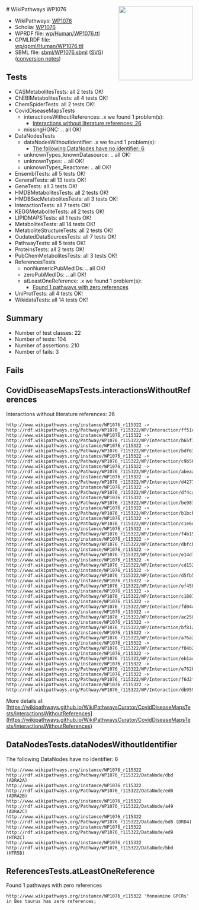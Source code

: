 <img style="float: right; width: 200px" src="../logo.png" />
# WikiPathways WP1076

* WikiPathways: [WP1076](https://identifiers.org/wikipathways:WP1076)
* Scholia: [WP1076](https://scholia.toolforge.org/wikipathways/WP1076)
* WPRDF file: [wp/Human/WP1076.ttl](../wp/Human/WP1076.ttl)
* GPMLRDF file: [wp/gpml/Human/WP1076.ttl](../wp/gpml/Human/WP1076.ttl)
* SBML file: [sbml/WP1076.sbml](../sbml/WP1076.sbml) ([SVG](../sbml/WP1076.svg)) ([conversion notes](../sbml/WP1076.txt))

## Tests
* CASMetabolitesTests: all 2 tests OK!
* ChEBIMetabolitesTests: all 4 tests OK!
* ChemSpiderTests: all 2 tests OK!
* CovidDiseaseMapsTests
    * interactionsWithoutReferences: .x we found 1 problem(s):
        * [Interactions without literature references: 26](#9701cd06)
    * missingHGNC: .. all OK!
* DataNodesTests
    * dataNodesWithoutIdentifier: .x we found 1 problem(s):
        * [The following DataNodes have no identifier: 6](#d2d32fa5)
    * unknownTypes_knownDatasource: .. all OK!
    * unknownTypes: .. all OK!
    * unknownTypes_Reactome: .. all OK!
* EnsemblTests: all 5 tests OK!
* GeneralTests: all 13 tests OK!
* GeneTests: all 3 tests OK!
* HMDBMetabolitesTests: all 2 tests OK!
* HMDBSecMetabolitesTests: all 3 tests OK!
* InteractionTests: all 7 tests OK!
* KEGGMetaboliteTests: all 2 tests OK!
* LIPIDMAPSTests: all 1 tests OK!
* MetabolitesTests: all 14 tests OK!
* MetaboliteStructureTests: all 2 tests OK!
* OudatedDataSourcesTests: all 7 tests OK!
* PathwayTests: all 5 tests OK!
* ProteinsTests: all 2 tests OK!
* PubChemMetabolitesTests: all 3 tests OK!
* ReferencesTests
    * nonNumericPubMedIDs: .. all OK!
    * zeroPubMedIDs: .. all OK!
    * atLeastOneReference: .x we found 1 problem(s):
        * [Found 1 pathways with zero references](#35eb778e)
* UniProtTests: all 4 tests OK!
* WikidataTests: all 14 tests OK!


## Summary

* Number of test classes: 22
* Number of tests: 104
* Number of assertions: 210
* Number of fails: 3

## Fails

<a name="9701cd06" />

## CovidDiseaseMapsTests.interactionsWithoutReferences

Interactions without literature references: 26
```
http://www.wikipathways.org/instance/WP1076_r115322 -> http://rdf.wikipathways.org/Pathway/WP1076_r115322/WP/Interaction/ff51c
http://www.wikipathways.org/instance/WP1076_r115322 -> http://rdf.wikipathways.org/Pathway/WP1076_r115322/WP/Interaction/b65f7
http://www.wikipathways.org/instance/WP1076_r115322 -> http://rdf.wikipathways.org/Pathway/WP1076_r115322/WP/Interaction/bdf63
http://www.wikipathways.org/instance/WP1076_r115322 -> http://rdf.wikipathways.org/Pathway/WP1076_r115322/WP/Interaction/c9b56
http://www.wikipathways.org/instance/WP1076_r115322 -> http://rdf.wikipathways.org/Pathway/WP1076_r115322/WP/Interaction/abeaa
http://www.wikipathways.org/instance/WP1076_r115322 -> http://rdf.wikipathways.org/Pathway/WP1076_r115322/WP/Interaction/d4277
http://www.wikipathways.org/instance/WP1076_r115322 -> http://rdf.wikipathways.org/Pathway/WP1076_r115322/WP/Interaction/df4ca
http://www.wikipathways.org/instance/WP1076_r115322 -> http://rdf.wikipathways.org/Pathway/WP1076_r115322/WP/Interaction/be987
http://www.wikipathways.org/instance/WP1076_r115322 -> http://rdf.wikipathways.org/Pathway/WP1076_r115322/WP/Interaction/b1bcb
http://www.wikipathways.org/instance/WP1076_r115322 -> http://rdf.wikipathways.org/Pathway/WP1076_r115322/WP/Interaction/c1e6d
http://www.wikipathways.org/instance/WP1076_r115322 -> http://rdf.wikipathways.org/Pathway/WP1076_r115322/WP/Interaction/f4b15
http://www.wikipathways.org/instance/WP1076_r115322 -> http://rdf.wikipathways.org/Pathway/WP1076_r115322/WP/Interaction/dbfcb
http://www.wikipathways.org/instance/WP1076_r115322 -> http://rdf.wikipathways.org/Pathway/WP1076_r115322/WP/Interaction/e14d7
http://www.wikipathways.org/instance/WP1076_r115322 -> http://rdf.wikipathways.org/Pathway/WP1076_r115322/WP/Interaction/cd152
http://www.wikipathways.org/instance/WP1076_r115322 -> http://rdf.wikipathways.org/Pathway/WP1076_r115322/WP/Interaction/d5fb5
http://www.wikipathways.org/instance/WP1076_r115322 -> http://rdf.wikipathways.org/Pathway/WP1076_r115322/WP/Interaction/ef458
http://www.wikipathways.org/instance/WP1076_r115322 -> http://rdf.wikipathways.org/Pathway/WP1076_r115322/WP/Interaction/c1801
http://www.wikipathways.org/instance/WP1076_r115322 -> http://rdf.wikipathways.org/Pathway/WP1076_r115322/WP/Interaction/fd044
http://www.wikipathways.org/instance/WP1076_r115322 -> http://rdf.wikipathways.org/Pathway/WP1076_r115322/WP/Interaction/ac250
http://www.wikipathways.org/instance/WP1076_r115322 -> http://rdf.wikipathways.org/Pathway/WP1076_r115322/WP/Interaction/bf812
http://www.wikipathways.org/instance/WP1076_r115322 -> http://rdf.wikipathways.org/Pathway/WP1076_r115322/WP/Interaction/a76a2
http://www.wikipathways.org/instance/WP1076_r115322 -> http://rdf.wikipathways.org/Pathway/WP1076_r115322/WP/Interaction/f84b2
http://www.wikipathways.org/instance/WP1076_r115322 -> http://rdf.wikipathways.org/Pathway/WP1076_r115322/WP/Interaction/eb1ad
http://www.wikipathways.org/instance/WP1076_r115322 -> http://rdf.wikipathways.org/Pathway/WP1076_r115322/WP/Interaction/e762b
http://www.wikipathways.org/instance/WP1076_r115322 -> http://rdf.wikipathways.org/Pathway/WP1076_r115322/WP/Interaction/f6d2f
http://www.wikipathways.org/instance/WP1076_r115322 -> http://rdf.wikipathways.org/Pathway/WP1076_r115322/WP/Interaction/db959
```

More details at [https://wikipathways.github.io/WikiPathwaysCurator/CovidDiseaseMapsTests/interactionsWithoutReferences](https://wikipathways.github.io/WikiPathwaysCurator/CovidDiseaseMapsTests/interactionsWithoutReferences)

<a name="d2d32fa5" />

## DataNodesTests.dataNodesWithoutIdentifier

The following DataNodes have no identifier: 6
```
http://www.wikipathways.org/instance/WP1076_r115322 http://rdf.wikipathways.org/Pathway/WP1076_r115322/DataNode/dbd (ADRA2A)
http://www.wikipathways.org/instance/WP1076_r115322 http://rdf.wikipathways.org/Pathway/WP1076_r115322/DataNode/ed0 (ADRA2B)
http://www.wikipathways.org/instance/WP1076_r115322 http://rdf.wikipathways.org/Pathway/WP1076_r115322/DataNode/a49 (ADRA2C)
http://www.wikipathways.org/instance/WP1076_r115322 http://rdf.wikipathways.org/Pathway/WP1076_r115322/DataNode/bd8 (DRD4)
http://www.wikipathways.org/instance/WP1076_r115322 http://rdf.wikipathways.org/Pathway/WP1076_r115322/DataNode/ed9 (HTR2C)
http://www.wikipathways.org/instance/WP1076_r115322 http://rdf.wikipathways.org/Pathway/WP1076_r115322/DataNode/bbd (HTR5B)
```

<a name="35eb778e" />

## ReferencesTests.atLeastOneReference

Found 1 pathways with zero references
```
http://www.wikipathways.org/instance/WP1076_r115322 'Monoamine GPCRs' in Bos taurus has zero references; 
```


